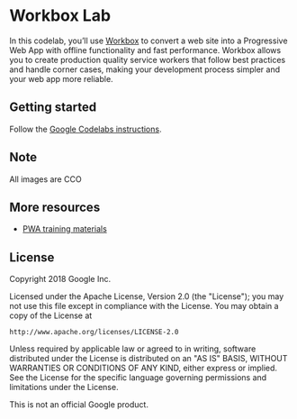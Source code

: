 # Workbox Lab

In this codelab, you’ll use [Workbox](https://workboxjs.org/) to convert a web site into a Progressive Web App with offline functionality and fast performance. Workbox allows you to create production quality service workers that follow best practices and handle corner cases, making your development process simpler and your web app more reliable.

## Getting started

Follow the [Google Codelabs instructions](https://codelabs.developers.google.com/codelabs/workbox-lab/index.html?index=..%2F..%2Findex#0).

## Note

All images are CCO

## More resources

- [PWA training materials](https://developers.google.com/web/ilt/pwa/)

## License

Copyright 2018 Google Inc.

Licensed under the Apache License, Version 2.0 (the "License");
you may not use this file except in compliance with the License.
You may obtain a copy of the License at

    http://www.apache.org/licenses/LICENSE-2.0

Unless required by applicable law or agreed to in writing, software
distributed under the License is distributed on an "AS IS" BASIS,
WITHOUT WARRANTIES OR CONDITIONS OF ANY KIND, either express or implied.
See the License for the specific language governing permissions and
limitations under the License.

This is not an official Google product.
